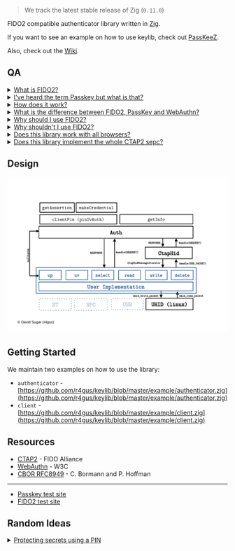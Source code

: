> We track the latest stable release of Zig (`0.11.0`)

FIDO2 compatible authenticator library written in [Zig](https://ziglang.org/).

If you want to see an example on how to use keylib, check out [PassKeeZ](https://github.com/r4gus/keypass).

Also, check out the [Wiki](https://github.com/r4gus/keylib/wiki).

## QA

<details>
<summary><ins>What is FIDO2?</ins></summary>

FIDO2 is a protocol designed for authentication purposes. It can be used as single factor (e.g., as a replacement for password based authentication) or as a second factor.

</details>

<details>
<summary><ins>I've heard the term Passkey but what is that?</ins></summary>

Passkey is a marketing term which is used to refer to a specific FIDO2 authenticator configuration. A authenticator can be configured to use so called discoverable credentials (also referred to as resident keys). Those credentials are stored somewhere on your device, e.g. in a encrypted database. Devices can also be protected by some form of user verification. This can be a PIN or a built in user verification method like a finger print scanner. Passkey refers to FIDO2 using discoverable credentials and some form of user verification. 

Please note that this is only one interpretation of what PassKey means as the term itself is nowhere defined.

</details>

<details>
<summary><ins>How does it work?</ins></summary>

FIDO2 uses asymmetric cryptography to ensure the authenticity of the user. A unique credential (key-pair) is created for each relying party (typically a web server) and bound to the relying party id (e.g., google.com). The private key stays on the authenticator and the public key is stored by the relying party. When a user wants to authenticate herself, the relying party sends a nonce (a random byte string meant to be only used once) and some other data, over the client (typically your web browser), to the authenticator. The authenticator looks up the required private key and signs the data with it. The generated signature can then be verified by the relying party using the corresponding public key.

</details>

<details>
<summary><ins>What is the difference between FIDO2, PassKey and WebAuthn?</ins></summary>

You might have noticed that FIDO2, PassKey and even WebAuthn are often used interchangeably by some articles and people which can be confusing, especially for people new to the protocol. Here is a short overview:

* `FIDO2` Protocol consisting of two sub-protocols: Client to Authenticator Protocol 2 (`CTAP2`) and Web Authentication (`WebAuthn`)
* `CTAP2` Specification that governs how a authenticator (e.g. YubiKey) should behave and how a authenticator and a client (e.g. web-browser) can communicate with each other.
* `WebAuthn` Specification that defines how web applications can use a authenticator for authentication. This includes the declaration of data structures and Java Script APIs.
* `PassKey`: A authenticator with a specific configuration (see above).

</details>


<details>
<summary><ins>Why should I use FIDO2?</ins></summary>

FIDO2 has a lot of advantages compared to passwords:

1. No secret information is shared, i.e. the private key stays on the authenticator or is protected, e.g. using key wrapping.
2. Each credential is bound to a relying party id (e.g. google.com), which makes social engineering attacks, like phishing websites, quite difficult (maybe impossible).
3. Users don't have to be concerned with problems like password complexity.
4. If well implemented, FIDO2 provides a better user experience (e.g., faster logins).
5. A recent paper showed that with some adoptions, FIDO2 is ready for a post quantum world under certain conditions ([FIDO2, CTAP 2.1, and WebAuthn 2: Provable Security and Post-Quantum Instantiation, Cryptology ePrint Archive, Paper 2022/1029](https://eprint.iacr.org/2022/1029.pdf)).

</details>

<details>
<summary><ins>Why shouldn't I use FIDO2?</ins></summary>

1. The two FIDO2 subprotocols (CTAP2 and WebAuthn) are way more difficult to implement, compared to password authentication.
2. There are more points of failure because you have three parties that are involved in the authentication process (authenticator, client, relying party).
3. Currently not all browsers support the CTAP2 protocol well (especially on Linux).
4. You don't want to spend money on an authenticator (you usually can't upgrade) and/or you don't trust platform authenticators.

</details>

<details>
<summary><ins>Does this library work with all browsers?</ins></summary>

Answering this question isn't straightforward. The library, by its nature, is designed to be independent of any particular platform, meaning that you have the responsibility of supplying it with data for processing. To put it differently, you're in charge of creating a functional interface for communicating with a client, typically a web browser. On Linux, we offer a wrapper for the uhid interface, simplifying the process of presenting an application as a USB HID device with a Usage Page of F1D0 on the bus. Regrettably, it appears that not all web browsers are capable of discovering uhid devices.

| Browser | supported? |
|:-------:|:----------:|
| Chrome  |    yes     |
| Brave   |    yes     |
| Chromium | no |
| Firefox  | no |

</details>

<details>
<summary><ins>Does this library implement the whole CTAP2 sepc?</ins></summary>

No, we do not fully implement the entire [CTAP2](https://fidoalliance.org/specs/fido-v2.2-rd-20230321/fido-client-to-authenticator-protocol-v2.2-rd-20230321.html#intro) specification. In the initial version of this library, which can be found on GitHub, our aim was to remain completely platform-agnostic and cover most of the CTAP2 specification. However, this approach introduced complexities for both users and developers. The current version of this library strikes a balance between usability and feature completeness.

We offer support for operations like __authenticatorMakeCredential__, __authenticatorGetAssertion__, __authenticatorGetInfo__, and __authenticatorClientPin__, with built-in support for __user verification__ and the __pinUvAuth protocol__ (versions 1 and 2). You are responsible for handling data management tasks (such as secure storage, updates, and deletions), verifying user presence, and conducting user verification. These responsibilities are fulfilled by implementing the necessary callbacks used to instantiate an authenticator (refer to the "Getting Started" section for details).

</details>

## Design

![keylib design](static/design.png)

## Getting Started

We maintain two examples on how to use the library:

* `authenticator` - [https://github.com/r4gus/keylib/blob/master/example/authenticator.zig](https://github.com/r4gus/keylib/blob/master/example/authenticator.zig)
* `client` - [https://github.com/r4gus/keylib/blob/master/example/client.zig](https://github.com/r4gus/keylib/blob/master/example/client.zig)

## Resources

- [CTAP2](https://fidoalliance.org/specs/fido-v2.1-ps-20210615/fido-client-to-authenticator-protocol-v2.1-ps-errata-20220621.html#intro) - FIDO Alliance
- [WebAuthn](https://www.w3.org/TR/webauthn-3/) - W3C
- [CBOR RFC8949](https://www.rfc-editor.org/rfc/rfc8949.html) - C. Bormann and P. Hoffman

---

- [Passkey test site](https://passkey.org/)
- [FIDO2 test site](https://webauthn.io/)

## Random Ideas

<details>
<summary><ins>Protecting secrets using a PIN</ins></summary>

Microcontrollers like the rp2040 allow the creation of cheap authenticators but they provide no means to somehow protect
secrets like master passwords, PINs, or credentials. One way one could securely store sensitive data is by making PIN
protection mandatory. Note that this is a tradeof and will render some counters (like the pin retry counter) useless if
an attacker has physical access to the chip, as one can not protect the counters from manipulation.

1. Your authenticator has PIN protection enabled by default, i.e. on first boot a default password is set. You should also
set the _force pin change_ flag to "encourge" the user to change his password.
2. Also on first boot, you create a master password which will encrypt all sensitive data using a AEAD cipher. The master
password itself is encrypted using a secret derived from the PIN.
3. Metadata like retry counters are not encrypted (make sure you __DONT__ store the PIN unencrypted!). This still allows
the blocking of a authenticator (in fact you should automatically reset the authenticator if the retry counter hits zero)
but an attack with physical access could potentially reset the counters giving him unlimited retries.
4. Make sure you disallow any operations on sensitive data without prior authentication (__alwaysUv__).
5. Make sure you only use PIN authentication.
6. During authentication you intercept the PIN hash (after decryption) and derive a deterministic secret from it
using a key derivation function of you choice (e.g. HKDF; but it must always be the same). This secret must have
the same lifetime as the pinUvAuthToken! 
7. When the application requires a credential (or other sensitive data) you decrypt the master secret using the
derived secret and the decrypt the actual data with the master secret. If the application wants to overwrite data,
you decrypt the data, update it and the encrypt it using the master secret.
8. After you're done, make sure to overwrite any plain text information no longer required.
9. On pin change, just decrypt the master secret and then re-encrypt it using the secret derived
from the new PIN hash.

</details>
